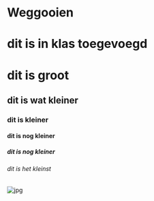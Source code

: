# Weggooien

# dit is in klas toegevoegd 

# dit is groot
## dit is wat kleiner
### dit is kleiner 
#### dit is nog kleiner
##### dit is nog kleiner
###### dit is het kleinst

![jpg](https://media.makeameme.org/created/eindelijk-ben-er.jpg)
